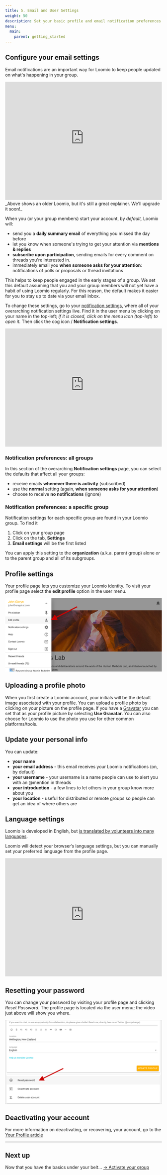 ```yaml
---
title: 5. Email and User Settings
weight: 50
description: Set your basic profile and email notification preferences.
menu:
  main:
    parent: getting_started
---
```


## Configure your email settings

Email notifications are an important way for Loomio to keep people updated on what's happening in your group.

<iframe width="100%" height="380px" src="https://www.youtube-nocookie.com/embed/np02ObWLpJM" frameborder="0" allowfullscreen></iframe>
_Above shows an older Loomio, but it's still a great explainer. We'll upgrade it soon!_

When you (or your group members) start your account, by _default,_ Loomio will:

- send you a **daily summary email** of everything you missed the day before
- let you know when someone's trying to get your attention via **mentions & replies**
- **subscribe upon participation**, sending emails for every comment on threads you're interested in.
- immediately email you **when someone asks for your attention**: notifications of polls or proposals or thread invitations

This helps to keep people engaged in the early stages of a group. We set this default assuming that you and your group members will not yet have a habit of using Loomio regularly. For this reason, the default makes it easier for you to stay up to date via your email inbox.

To change these settings, go to your [notification settings](https://www.loomio.org/email_preferences), where all of your overarching notification settings live. Find it in the user menu by clicking on your name in the top-left; _if it is closed, click on the menu icon (top-left) to open it._ Then click the cog icon / **Notification settings**.

<iframe width="100%" height="380px" src="https://www.youtube-nocookie.com/embed/BnyELKGpfQQ" frameborder="0" allowfullscreen></iframe>

### Notification preferences: all groups

In this section of the overarching **Notification settings** page, you can select the defaults that affect all your groups:

- receive emails **whenever there is activity** (subscribed)
- use the **normal** setting (again, **when someone asks for your attention**)
- choose to receive **no notifications** (ignore)

### Notification preferences: a specific group

Notification settings for each specific group are found in your Loomio group. To find it

1. Click on your group page
2. Click on the tab, **Settings**
3. **Email settings** will be the first listed

You can apply this setting to the **organization** (a.k.a. parent group) alone _or_ to the parent group and all of its subgroups.

## Profile settings

Your profile page lets you customize your Loomio identity. To visit your profile page select the **edit profile** option in the user menu.

![](edit_profile.png)

## Uploading a profile photo
When you first create a Loomio account, your initials will be the default image associated with your profile. You can upload a profile photo by clicking on your picture on the profile page. If you have a [Gravatar](https://en.gravatar.com/) you can set that as your profile picture by selecting **Use Gravatar**. You can also choose for Loomio to use the photo you use for other common platforms/tools.

## Update your personal info

You can update:

* **your name**
* **your email address** - this email receives your Loomio notifications (on, by default)
* **your username** - your username is a name people can use to alert you with an @mention in threads
* **your introduction** - a few lines to let others in your group know more about you
* **your location** - useful for distributed or remote groups so people can get an idea of where others are

## Language settings
Loomio is developed in English, but [is translated by volunteers into many languages](https://www.loomio.org/g/cpaM3Hsv/loomio-community-translation).

Loomio will detect your browser’s language settings, but you can manually set your preferred language from the profile page.

<iframe width="100%" height="380px" src="https://www.youtube-nocookie.com/embed/s2ga4VMlERA" frameborder="0" allowfullscreen></iframe>

## Resetting your password
You can change your password by visiting your profile page and clicking _Reset Password_. The profile page is located via the user menu; the video just above will show you where.

![](reset_password.png)

## Deactivating your account

For more information on deactivating, or recovering, your account, go to the [Your Profile article](/en/user_manual/users/user_profile)

---

## Next up

Now that you have the basics under your belt... [→ Activate your group](../activating)
